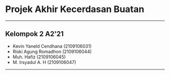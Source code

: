 # Projek Akhir Kecerdasan Buatan
***
## Kelompok 2 A2'21
- Kevin Yaneld Cendhana  (2109106031)
- Riski Agung Romadhon   (2109106044)
- Muh. Hafiz             (2109106045)
- M. Irsyadul A. H       (2109106047)
***

